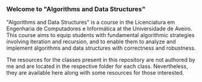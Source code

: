 ### Welcome to "Algorithms and Data Structures"

"Algorithms and Data Structures" is a course in the Licenciatura em Engenharia de Computadores e Informática at the Universidade de Aveiro. This course aims to equip students with fundamental algorithmic strategies involving iteration and recursion, and to enable them to analyze and implement algorithms and data structures with correctness and robustness.

The resources for the classes present in this repository are not authored by me and are located in the respective folder for each class. Nevertheless, they are available here along with some resources for those interested.